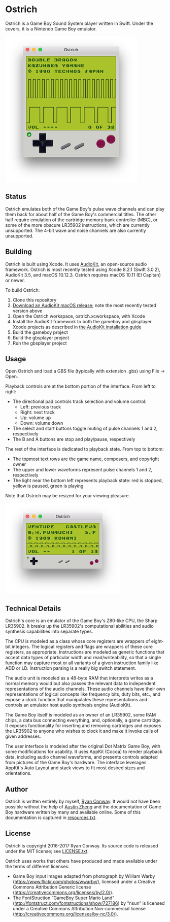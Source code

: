 # Ostrich #

Ostrich is a Game Boy Sound System player written in Swift. Under the covers, it is a Nintendo Game Boy emulator.

![A wild Ostrich appeared](screenshots/1.png)

## Status ##

Ostrich emulates both of the Game Boy's pulse wave channels and can play them back for about half of the Game Boy's commercial titles. The other half require emulation of the cartridge memory bank controller (MBC), or some of the more obscure LR35902 instructions, which are currently unsupported. The 4-bit wave and noise channels are also currently unsupported.

## Building ##

Ostrich is built using Xcode. It uses [AudioKit](http://audiokit.io/), an open-source audio framework.
Ostrich is most recently tested using Xcode 8.2.1 (Swift 3.0.2), AudioKit 3.5, and macOS 10.12.3.
Ostrich requires macOS 10.11 (El Capitan) or newer.

To build Ostrich:

1. Clone this repository
1. [Download an AudioKit macOS release](https://github.com/audiokit/AudioKit/releases); note the most recently tested version above
1. Open the Ostrich workspace, ostrich.xcworkspace, with Xcode
1. Install the AudioKit framework to both the gameboy and gbsplayer Xcode projects as described in [the AudioKit installation guide](https://github.com/audiokit/AudioKit/blob/master/Frameworks/INSTALL.md)
1. Build the gameboy project
1. Build the gbsplayer project
1. Run the gbsplayer project

## Usage ##

Open Ostrich and load a GBS file (typically with extension .gbs) using File -> Open.

Playback controls are at the bottom portion of the interface. From left to right:

* The directional pad controls track selection and volume control:
    * Left: previous track
    * Right: next track
    * Up: volume up
    * Down: volume down
* The select and start buttons toggle muting of pulse channels 1 and 2, respectively
* The B and A buttons are stop and play/pause, respectively

The rest of the interface is dedicated to playback state. From top to bottom:

* The topmost text rows are the game name, composers, and copyright owner
* The upper and lower waveforms represent pulse channels 1 and 2, respectively
* The light near the bottom left represents playback state: red is stopped, yellow is paused, green is playing

Note that Ostrich may be resized for your viewing pleasure.

![A newborn Ostrich](screenshots/2.png)

## Technical Details ##

Ostrich's core is an emulator of the Game Boy's Z80-like CPU, the Sharp LR35902. It breaks up the LR35902's computational abilities and audio synthesis capabilities into separate types.

The CPU is modeled as a class whose core registers are wrappers of eight-bit integers. The logical registers and flags are wrappers of these core registers, as appropriate. Instructions are modeled as generic functions that accept data types of particular width and read/writeability, so that a single function may capture most or all variants of a given instruction family like ADD or LD. Instruction parsing is a really big switch statement.

The audio unit is modeled as a 48-byte RAM that interprets writes as a normal memory would but also passes the relevant data to independent representations of the audio channels. These audio channels have their own representations of logical concepts like frequency bits, duty bits, etc., and expose a clock function that manipulates these representations and controls an emulator host audio synthesis engine (AudioKit).

The Game Boy itself is modeled as an owner of an LR35902, some RAM chips, a data bus connecting everything, and, optionally, a game cartridge. It exposes functionality for inserting and removing cartridges and exposes the LR35902 to anyone who wishes to clock it and make it invoke calls of given addresses.

The user interface is modeled after the original Dot Matrix Game Boy, with some modifications for usability. It uses AppKit (Cocoa) to render playback data, including audio channel waveforms, and presents controls adapted from pictures of the Game Boy's hardware. The interface leverages AppKit's Auto Layout and stack views to fit most desired sizes and orientations.

## Author ##

Ostrich is written entirely by myself, [Ryan Conway](http://www.rmconway.com/). It would not have been possible without the help of [Austin Zheng](http://austinzheng.com/) and the documentation of Game Boy hardware written by many and available online. Some of this documentation is captured in [resources.txt](resources.txt).

## License ##

Ostrich is copyright 2016-2017 Ryan Conway. Its source code is released under the MIT license; see [LICENSE.txt](LICENSE.txt).

Ostrich uses works that others have produced and made available under the terms of different licenses:
* Game Boy input images adapted from photograph by William Warby (https://www.flickr.com/photos/wwarby/), licensed under a Creative Commons Attribution Generic license (https://creativecommons.org/licenses/by/2.0/). 
* The FontStruction “GameBoy Super Mario Land” (http://fontstruct.com/fontstructions/show/727186) by “nsun” is licensed under a Creative Commons Attribution Non-commercial license (http://creativecommons.org/licenses/by-nc/3.0/).